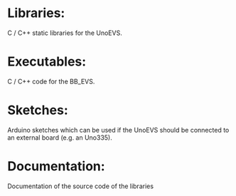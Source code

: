 # Libraries:

C / C++ static libraries for the UnoEVS.

# Executables:

C / C++ code for the BB_EVS.

# Sketches:

Arduino sketches which can be used if the UnoEVS should be connected to an external board (e.g. an Uno335).

# Documentation:

Documentation of the source code of the libraries


